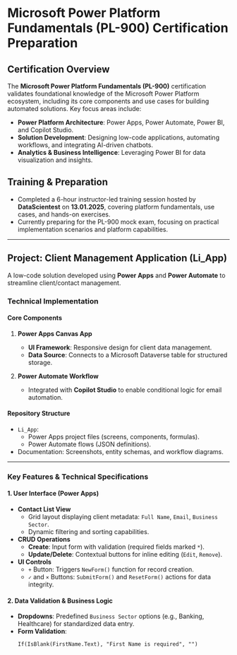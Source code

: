 # Microsoft Power Platform Fundamentals (PL-900) Certification Preparation

## Certification Overview  
The **Microsoft Power Platform Fundamentals (PL-900)** certification validates foundational knowledge of the Microsoft Power Platform ecosystem, including its core components and use cases for building automated solutions. Key focus areas include:  
- **Power Platform Architecture**: Power Apps, Power Automate, Power BI, and Copilot Studio.  
- **Solution Development**: Designing low-code applications, automating workflows, and integrating AI-driven chatbots.  
- **Analytics & Business Intelligence**: Leveraging Power BI for data visualization and insights.  

## Training & Preparation  
- Completed a 6-hour instructor-led training session hosted by **DataScientest** on **13.01.2025**, covering platform fundamentals, use cases, and hands-on exercises.  
- Currently preparing for the PL-900 mock exam, focusing on practical implementation scenarios and platform capabilities.  

---

## Project: Client Management Application (Li_App)  
A low-code solution developed using **Power Apps** and **Power Automate** to streamline client/contact management.  

### Technical Implementation  
#### **Core Components**  
1. **Power Apps Canvas App**  
   - **UI Framework**: Responsive design for client data management.  
   - **Data Source**: Connects to a Microsoft Dataverse table for structured storage.  

2. **Power Automate Workflow**  
   - Integrated with **Copilot Studio** to enable conditional logic for email automation.  

#### **Repository Structure**  
- `Li_App`:  
  - Power Apps project files (screens, components, formulas).  
  - Power Automate flows (JSON definitions).  
- Documentation: Screenshots, entity schemas, and workflow diagrams.  

---

### Key Features & Technical Specifications  
#### **1. User Interface (Power Apps)**  
- **Contact List View**  
  - Grid layout displaying client metadata: `Full Name`, `Email`, `Business Sector`.  
  - Dynamic filtering and sorting capabilities.  
- **CRUD Operations**  
  - **Create**: Input form with validation (required fields marked `*`).  
  - **Update/Delete**: Contextual buttons for inline editing (`Edit`, `Remove`).  
- **UI Controls**  
  - `+` Button: Triggers `NewForm()` function for record creation.  
  - `✓` and `×` Buttons: `SubmitForm()` and `ResetForm()` actions for data integrity.  

#### **2. Data Validation & Business Logic**  
- **Dropdowns**: Predefined `Business Sector` options (e.g., Banking, Healthcare) for standardized data entry.  
- **Form Validation**:  
  ```powerapps  
  If(IsBlank(FirstName.Text), "First Name is required", "")  
